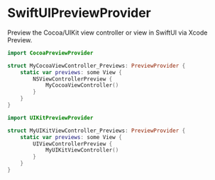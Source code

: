 # SwiftUIPreviewProvider

Preview the Cocoa/UIKit view controller or view in SwiftUI via Xcode Preview.


```swift
import CocoaPreviewProvider

struct MyCocoaViewController_Previews: PreviewProvider {
    static var previews: some View {
        NSViewControllerPreview {
            MyCocoaViewController()
        }
    }
}

import UIKitPreviewProvider

struct MyUIKitViewController_Previews: PreviewProvider {
    static var previews: some View {
        UIViewControllerPreview {
            MyUIKitViewController()
        }
    }
}
```
